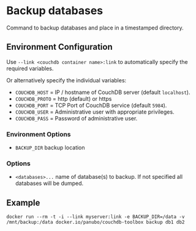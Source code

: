 # Backup databases

Command to backup databases and place in a timestamped directory.

## Environment Configuration

Use `--link <couchdb container name>:link` to automatically specify the required variables.

Or alternatively specify the individual variables:

- `COUCHDB_HOST` = IP / hostname of CouchDB server (default `localhost`).
- `COUCHDB_PROTO` = http (default) or https
- `COUCHDB_PORT` = TCP Port of CouchDB service (default `5984`).
- `COUCHDB_USER` = Administrative user with appropriate privileges.
- `COUCHDB_PASS` = Password of administrative user.

### Environment Options

- `BACKUP_DIR` backup location

### Options

- `<databases>...` name of database(s) to backup. If not specified all databases will be dumped.

## Example

```
docker run --rm -t -i --link myserver:link -e BACKUP_DIR=/data -v /mnt/backup:/data docker.io/panubo/couchdb-toolbox backup db1 db2
```

